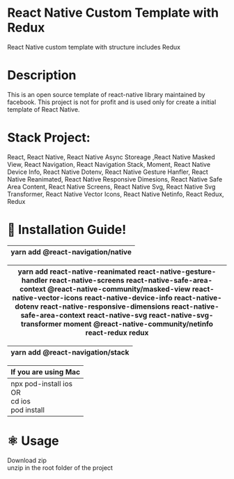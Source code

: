 # React Native Custom Template with Redux
 
React Native custom template with structure includes Redux

# Description
This is an open source template of react-native library maintained by facebook. This project is not for profit and is used only for create a initial template of React Native.

# Stack Project:
React, React Native, React Native Async Storeage ,React Native Masked View, React Navigation, React Navigation Stack, Moment, React Native Device Info, React Native Dotenv, React Native Gesture Hanfler, React Native Reanimated, React Native Responsive Dimesions, React Native Safe Area Content, React Native Screens, React Native Svg, React Native Svg Transformer, React Native Vector Icons, React Native Netinfo, React Redux, Redux

# 🎉 Installation Guide! 

| yarn add @react-navigation/native  |
| ------------- | 

| yarn add react-native-reanimated react-native-gesture-handler react-native-screens react-native-safe-area-context @react-native-community/masked-view react-native-vector-icons react-native-device-info react-native-dotenv react-native-responsive-dimensions react-native-safe-area-context react-native-svg react-native-svg-transformer moment @react-native-community/netinfo react-redux redux  |
| ------------- | 

| yarn add @react-navigation/stack  |
| ------------- | 

|If you are using Mac| 
| ------------- | 
|npx pod-install ios  <br/> OR <br/> cd ios <br/> pod install <br/>  |

# ⚛️ Usage

Download zip <br/> unzip in the root folder of the project
